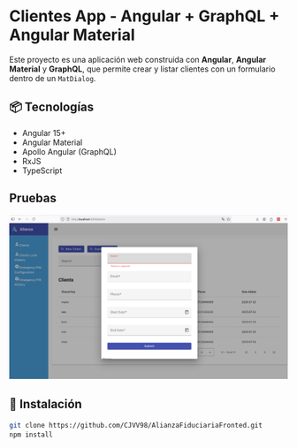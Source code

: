 # Clientes App - Angular + GraphQL + Angular Material

Este proyecto es una aplicación web construida con **Angular**, **Angular Material** y **GraphQL**, que permite crear y listar clientes con un formulario dentro de un `MatDialog`.

## 📦 Tecnologías

- Angular 15+
- Angular Material
- Apollo Angular (GraphQL)
- RxJS
- TypeScript

## Pruebas
![Diseño](./assets/vista.png)

## 🚀 Instalación

```bash
git clone https://github.com/CJVV98/AlianzaFiduciariaFronted.git
npm install

